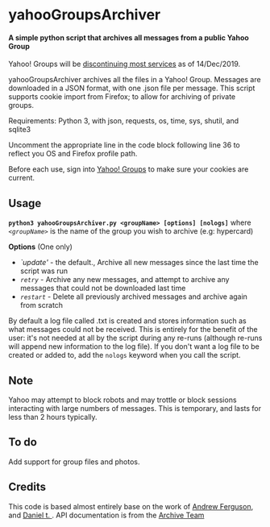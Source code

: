 # yahooGroupsArchiver

#### A simple python script that archives all messages from a public Yahoo Group

Yahoo! Groups will be [discontinuing most services](https://help.yahoo.com/kb/groups/SLN31010.html) as of 14/Dec/2019.

yahooGroupsArchiver archives all the files in a Yahoo! Group. 
Messages are downloaded in a JSON format, with one .json file per message.
This script supports cookie import from Firefox; to allow for archiving of private groups. 

Requirements: Python 3, with json, requests, os, time, sys, shutil, and sqlite3

Uncomment the appropriate line in the code block following line 36 to reflect you OS and Firefox profile path. 

Before each use, sign into [Yahoo! Groups](https://groups.yahoo.com) to make sure your cookies are current.


## Usage
**`python3 yahooGroupsArchiver.py <groupName> [options] [nologs]`**
where *`<groupName>`* is the name of the group you wish to archive (e.g: hypercard)

**Options**
(One only)
* *`update'* - the default., Archive all new messages since the last time the script was run
* *`retry`* - Archive any new messages, and attempt to archive any messages that could not be downloaded last time
* *`restart`* - Delete all previously archived messages and archive again from scratch

By default a log file called <groupname>.txt is created and stores information such as what messages could not be received. This is entirely for the benefit of the user: it's not needed at all by the script during any re-runs (although re-runs will append new information to the log file). If you don't want a log file to be created or added to, add the `nologs` keyword when you call the script.

## Note
Yahoo may attempt to block robots and may trottle or block sessions interacting with large numbers of messages. This is temporary, and lasts for less than 2 hours typically. 

## To do

Add support for group files and photos. 

## Credits
This code is based almost entirely base on the work of [Andrew Ferguson](https://github.com/andrewferguson), and [Daniel t. ](https://github.com/danasmera). API documentation is from the [Archive Team](http://www.archiveteam.org/index.php?title=Yahoo!_Groups)
